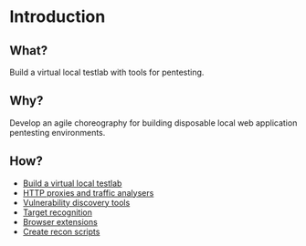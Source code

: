 # Introduction

## What?

Build a virtual local testlab with tools for pentesting.

## Why?

Develop an agile choreography for building disposable local web application pentesting environments.

## How?

* [Build a virtual local testlab](red-iac:docs/lab/README)
* [HTTP proxies and traffic analysers](proxies.md)
* [Vulnerability discovery tools](automate.md)
* [Target recognition](recognise.md)
* [Browser extensions](extensions.md)
* [Create recon scripts](recon-scripts.md)


